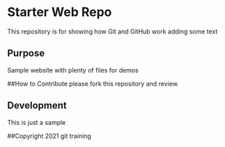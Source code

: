 # Starter Web Repo

This repository is for showing how Git and GitHub work
adding some text

## Purpose

Sample website with plenty of files for demos

##How to Contribute
please fork this repository and
review.

## Development
This is just a sample

##Copyright
2021 git training